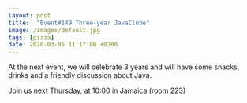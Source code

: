 ```yaml
---
layout: post
title:  "Event#149 Three-year JavaClube"
image: /images/default.jpg
tags: [pizza]
date: 2020-03-05 11:17:00 +0200
---
```


At the next event, we will celebrate 3 years and will have some snacks, drinks and a friendly discussion about Java.[]()

Join us next Thursday, at 10:00 in Jamaica (room 223)